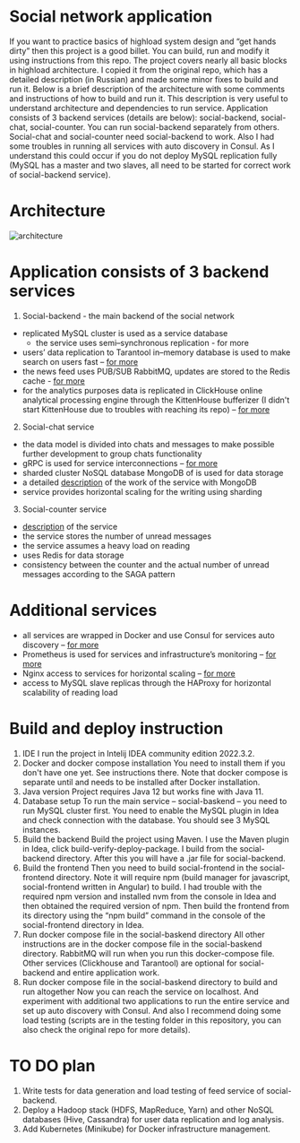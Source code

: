 # Social network application

If you want to practice basics of highload system design and “get hands dirty” then this project is a good billet. You can build, run and modify it using instructions from this repo. 
The project covers nearly all basic blocks in highload architecture. I copied it from the original repo, which has a detailed description (in Russian) and made some minor fixes to build and run it. Below is a brief description of the architecture with some comments and instructions of how to build and run it. This description is very useful to understand architecture and dependencies to run service.
Application consists of 3 backend services (details are below): social-backend, social-chat, social-counter. You can run social-backend separately from others. Social-chat and social-counter need social-backend to work. Also I had some troubles in running all services with auto discovery in Consul. As I understand this could occur if you do not deploy MySQL replication fully (MySQL has a master and two slaves, all need to be started for correct work of social-backend service).

# Architecture

![architecture](./files/social-architecture.png)

# Application consists of 3 backend services

1. Social-backend - the main backend of the social network
  - replicated MySQL cluster is used as a service database 
    - the service uses semi–synchronous replication - for more
  - users’ data replication to Tarantool in–memory database is used to make search on users fast – [for more](./in-memory-tarantool/hw7-tarantool-replication.md)
  - the news feed uses PUB/SUB RabbitMQ, updates are stored to the Redis cache - [for more](./rabbit-redis/hw8-redis-rabbit.md) 
  - for the analytics purposes data is replicated in ClickHouse online analytical processing engine through the KittenHouse bufferizer (I didn't start         KittenHouse due to troubles with reaching its repo) – [for more](./clickhouse/hw9-clickhouse.md) 

2. Social-chat service
  - the data model is divided into chats and messages to make possible further development to group chats functionality
  - gRPC is used for service interconnections – [for more](./grpc-chats/grpc-chats-report.md) 
  - sharded cluster NoSQL database MongoDB of is used for data storage
  - a detailed [description](./sharding/sharding-report.md) of the work of the service with MongoDB
  - service provides horizontal scaling for the writing using sharding

3. Social-counter service
  - [description](./social-counter/README.md) of the service 
  - the service stores the number of unread messages
  - the service assumes a heavy load on reading
  - uses Redis for data storage
  - consistency between the counter and the actual number of unread messages according to the SAGA pattern

# Additional services

  - all services are wrapped in Docker and use Consul for services auto discovery – [for more](./consul-docker/hw13-consul.md) 
  - Prometheus is used for services and infrastructure’s monitoring – [for more](./monitoring/hw15-monitoring.md)
  - Nginx access to services for horizontal scaling – [for more](./load-balancing/hw11-load-balancing.md)
  - access to MySQL slave replicas through the HAProxy for horizontal scalability of reading load

# Build and deploy instruction

1. IDE
   I run the project in Intelij IDEA community edition 2022.3.2.
2. Docker and docker compose installation
   You need to install them if you don't have one yet. See instructions there. Note that docker compose is separate until and needs to be installed after      Docker installation. 
3. Java version
   Project requires Java 12 but works fine with Java 11.
4. Database setup
   To run the main service – social-baskend – you need to run MySQL cluster first. You need to enable the MySQL plugin in Idea and check connection with      the database. You should see 3 MySQL instances.  
5. Build the backend
   Build the project using Maven. I use the Maven plugin in Idea, click build-verify-deploy-package. I build from the social-backend directory. After this    you will have a .jar file for social-backend. 
6. Build the frontend
   Then you need to build social-frontend in the social-frontend directory. Note it will require npm (build manager for javascript, social-frontend written    in Angular) to build. I had trouble with the required npm version and installed nvm from the console in Idea and then obtained the required version of      npm. Then build the frontend from its directory using the “npm build” command in the console of the social-frontend directory in Idea. 
7. Run docker compose file in the social-baskend directory
   All other instructions are in the docker compose file in the social-baskend directory. RabbitMQ will run when you run this docker-compose file. Other      services (Clickhouse and Tarantool) are optional for social-backend and entire application work.
8. Run docker compose file in the social-baskend directory to build and run altogether
   Now you can reach the service on localhost. And experiment with additional two applications to run the entire service and set up auto discovery with        Consul. And also I recommend doing some load testing (scripts are in the testing folder in this repository, you can also check the original repo for        more details).
   
# TO DO plan

1.  Write tests for data generation and load testing of feed service of social-backend.
2.  Deploy a Hadoop stack (HDFS, MapReduce, Yarn) and other NoSQL databases (Hive, Cassandra) for user data replication and log analysis.
3.  Add Kubernetes (Minikube) for Docker infrastructure management. 
